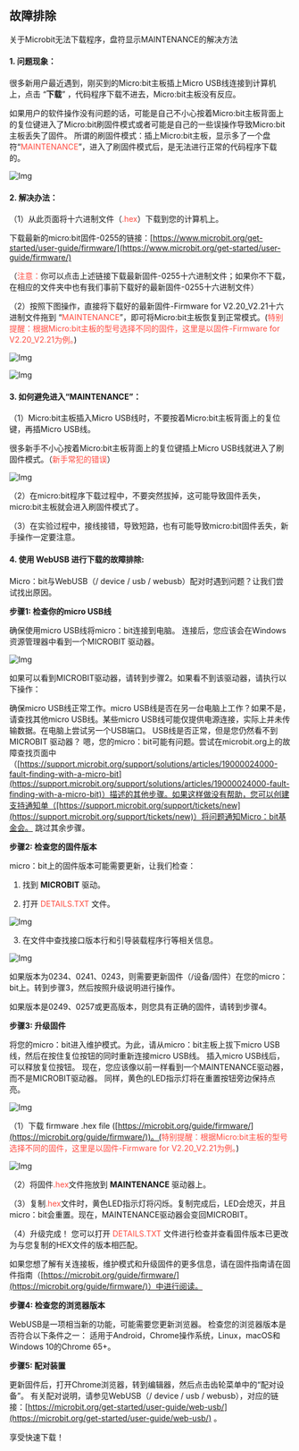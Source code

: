 ## 故障排除

关于Microbit无法下载程序，盘符显示MAINTENANCE的解决方法

#### 1. 问题现象：

很多新用户最近遇到，刚买到的Micro:bit主板插上Micro USB线连接到计算机上，点击 “**下载**” ，代码程序下载不进去，Micro:bit主板没有反应。

如果用户的软件操作没有问题的话，可能是自己不小心按着Micro:bit主板背面上的复位键进入了Micro:bit刷固件模式或者可能是自己的一些误操作导致Micro:bit主板丢失了固件。
所谓的刷固件模式：插上Micro:bit主板，显示多了一个盘符“<span style="color: rgb(255, 76, 65);">MAINTENANCE</span>”，进入了刷固件模式后，是无法进行正常的代码程序下载的。

![Img](./media/158.png)

 #### 2. 解决办法：

（1）从此页面将十六进制文件（<span style="color: rgb(255, 76, 65);">.hex</span>）下载到您的计算机上。 

下载最新的micro:bit固件-0255的链接：[https://www.microbit.org/get-started/user-guide/firmware/](https://www.microbit.org/get-started/user-guide/firmware/)

（<span style="color: rgb(255, 76, 65);">注意：</span>你可以点击上述链接下载最新固件-0255十六进制文件；如果你不下载，在相应的文件夹中也有我们事前下载好的最新固件-0255十六进制文件）

（2）按照下图操作，直接将下载好的最新固件-Firmware for V2.20_V2.21十六进制文件拖到 “<span style="color: rgb(255, 76, 65);">MAINTENANCE</span>”，即可将Micro:bit主板恢复到正常模式。(<span style="color: rgb(255, 76, 65);">特别提醒：根据Micro:bit主板的型号选择不同的固件，这里是以固件-Firmware for V2.20_V2.21为例。</span>)

![Img](./media/326.png)

![Img](./media/331.png)

#### 3. 如何避免进入“MAINTENANCE”：

（1）Micro:bit主板插入Micro USB线时，不要按着Micro:bit主板背面上的复位键，再插Micro USB线。

 很多新手不小心按着Micro:bit主板背面上的复位键插上Micro USB线就进入了刷固件模式。（<span style="color: rgb(255, 76, 65);">新手常犯的错误</span>）

![Img](./media/228.png)

（2）在micro:bit程序下载过程中，不要突然拔掉，这可能导致固件丢失，micro:bit主板就会进入刷固件模式了。

（3）在实验过程中，接线接错，导致短路，也有可能导致micro:bit固件丢失，新手操作一定要注意。

#### 4. 使用 WebUSB 进行下载的故障排除:

Micro：bit与WebUSB（/ device / usb / webusb）配对时遇到问题？让我们尝试找出原因。

**步骤1: 检查你的micro USB线**

确保使用micro USB线将micro：bit连接到电脑。 连接后，您应该会在Windows资源管理器中看到一个MICROBIT 驱动器。 

![Img](./media/321.png)

如果可以看到MICROBIT驱动器，请转到步骤2。如果看不到该驱动器，请执行以下操作：

确保micro USB线正常工作。micro USB线是否在另一台电脑上工作？如果不是，请查找其他micro USB线。某些micro USB线可能仅提供电源连接，实际上并未传输数据。在电脑上尝试另一个USB端口。 USB线是否正常，但是您仍然看不到MICROBIT 驱动器？ 嗯，您的micro：bit可能有问题。尝试在microbit.org上的故障查找页面中（[https://support.microbit.org/support/solutions/articles/19000024000-fault-finding-with-a-micro-bit](https://support.microbit.org/support/solutions/articles/19000024000-fault-finding-with-a-micro-bit)）描述的其他步骤。如果这样做没有帮助，您可以创建支持通知单（[https://support.microbit.org/support/tickets/new](https://support.microbit.org/support/tickets/new)）将问题通知Micro：bit基金会。 跳过其余步骤。

**步骤2: 检查您的固件版本**

micro：bit上的固件版本可能需要更新，让我们检查： 

1. 找到 **MICROBIT** 驱动。 

2. 打开 <span style="color: rgb(255, 76, 65);">DETAILS.TXT</span> 文件。

![Img](./media/0452.png)

3. 在文件中查找接口版本行和引导装载程序行等相关信息。

![Img](./media/501.png)

如果版本为0234、0241、0243，则需要更新固件（/设备/固件）在您的micro：bit上。转到步骤3，然后按照升级说明进行操作。

如果版本是0249、0257或更高版本，则您具有正确的固件，请转到步骤4。

**步骤3: 升级固件**

将您的micro：bit进入维护模式。为此，请从micro：bit主板上拔下micro USB线，然后在按住复位按钮的同时重新连接micro USB线。 插入micro USB线后，可以释放复位按钮。 现在，您应该像以前一样看到一个MAINTENANCE驱动器，而不是MICROBIT驱动器。 同样，黄色的LED指示灯将在重置按钮旁边保持点亮。

![Img](./media/551.png)

（1）下载 firmware .hex file ([https://microbit.org/guide/firmware/](https://microbit.org/guide/firmware/))。(<span style="color: rgb(255, 76, 65);">特别提醒：根据Micro:bit主板的型号选择不同的固件，这里是以固件-Firmware for V2.20_V2.21为例。</span>)

![Img](./media/0629.png)

（2）将固件<span style="color: rgb(255, 76, 65);">.hex</span>文件拖放到 **MAINTENANCE** 驱动器上。

（3）复制<span style="color: rgb(255, 76, 65);">.hex</span>文件时，黄色LED指示灯将闪烁。复制完成后，LED会熄灭，并且micro：bit会重置。现在，MAINTENANCE驱动器会变回MICROBIT。 

（4）升级完成！ 您可以打开 <span style="color: rgb(255, 76, 65);">DETAILS.TXT</span> 文件进行检查并查看固件版本已更改为与您复制的HEX文件的版本相匹配。

如果您想了解有关连接板，维护模式和升级固件的更多信息，请在固件指南请在固件指南（[https://microbit.org/guide/firmware/](https://microbit.org/guide/firmware/)）中进行阅读。

**步骤4: 检查您的浏览器版本**

WebUSB是一项相当新的功能，可能需要您更新浏览器。 检查您的浏览器版本是否符合以下条件之一： 适用于Android，Chrome操作系统，Linux，macOS和Windows 10的Chrome 65+。 

**步骤5: 配对装置**

更新固件后，打开Chrome浏览器，转到编辑器，然后点击齿轮菜单中的“配对设备”。 有关配对说明，请参见WebUSB（/ device / usb / webusb），对应的链接：[https://microbit.org/get-started/user-guide/web-usb/](https://microbit.org/get-started/user-guide/web-usb/) 。

享受快速下载！




